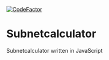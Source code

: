 [![CodeFactor](https://www.codefactor.io/repository/github/luxano-it/subnetcalculator/badge/main)](https://www.codefactor.io/repository/github/luxano-it/subnetcalculator/overview/main)
# Subnetcalculator
Subnetcalculator written in JavaScript
